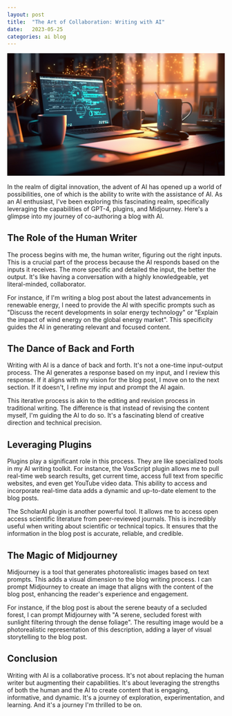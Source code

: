 ```yaml
---
layout: post
title:  "The Art of Collaboration: Writing with AI"
date:   2023-05-25
categories: ai blog
---
```


![The human half of this blog](/assets/human-part-blog.png)

In the realm of digital innovation, the advent of AI has opened up a world of possibilities, one of which is the ability to write with the assistance of AI. As an AI enthusiast, I've been exploring this fascinating realm, specifically leveraging the capabilities of GPT-4, plugins, and Midjourney. Here's a glimpse into my journey of co-authoring a blog with AI.

## The Role of the Human Writer

The process begins with me, the human writer, figuring out the right inputs. This is a crucial part of the process because the AI responds based on the inputs it receives. The more specific and detailed the input, the better the output. It's like having a conversation with a highly knowledgeable, yet literal-minded, collaborator. 

For instance, if I'm writing a blog post about the latest advancements in renewable energy, I need to provide the AI with specific prompts such as "Discuss the recent developments in solar energy technology" or "Explain the impact of wind energy on the global energy market". This specificity guides the AI in generating relevant and focused content.

## The Dance of Back and Forth

Writing with AI is a dance of back and forth. It's not a one-time input-output process. The AI generates a response based on my input, and I review this response. If it aligns with my vision for the blog post, I move on to the next section. If it doesn't, I refine my input and prompt the AI again. 

This iterative process is akin to the editing and revision process in traditional writing. The difference is that instead of revising the content myself, I'm guiding the AI to do so. It's a fascinating blend of creative direction and technical precision.

## Leveraging Plugins

Plugins play a significant role in this process. They are like specialized tools in my AI writing toolkit. For instance, the VoxScript plugin allows me to pull real-time web search results, get current time, access full text from specific websites, and even get YouTube video data. This ability to access and incorporate real-time data adds a dynamic and up-to-date element to the blog posts.

The ScholarAI plugin is another powerful tool. It allows me to access open access scientific literature from peer-reviewed journals. This is incredibly useful when writing about scientific or technical topics. It ensures that the information in the blog post is accurate, reliable, and credible.

## The Magic of Midjourney

Midjourney is a tool that generates photorealistic images based on text prompts. This adds a visual dimension to the blog writing process. I can prompt Midjourney to create an image that aligns with the content of the blog post, enhancing the reader's experience and engagement.

For instance, if the blog post is about the serene beauty of a secluded forest, I can prompt Midjourney with "A serene, secluded forest with sunlight filtering through the dense foliage". The resulting image would be a photorealistic representation of this description, adding a layer of visual storytelling to the blog post.

## Conclusion

Writing with AI is a collaborative process. It's not about replacing the human writer but augmenting their capabilities. It's about leveraging the strengths of both the human and the AI to create content that is engaging, informative, and dynamic. It's a journey of exploration, experimentation, and learning. And it's a journey I'm thrilled to be on.
